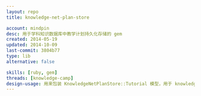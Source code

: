 ```yaml
---
layout: repo
title: knowledge-net-plan-store

account: mindpin
desc: 用于学科知识数据库中教学计划持久化存储的 gem
created: 2014-05-19
updated: 2014-10-09
last-commit: 3804b77
type: lib
alternative: false

skills: [ruby, gem]
threads: [knowledge-camp]
design-usage: 用来包装 KnowledgeNetPlanStore::Tutorial 模型，用于 knowledge-camp 项目
---
```

